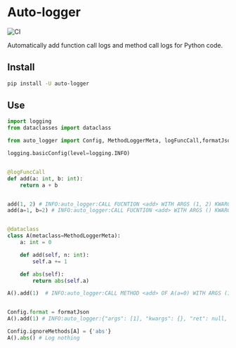 # Auto-logger

![CI](https://github.com/duyixian1234/auto-logger/workflows/CI/badge.svg?branch=master)

Automatically add function call logs and method call logs for Python code.

## Install

```bash
pip install -U auto-logger
```

## Use

```python
import logging
from dataclasses import dataclass

from auto_logger import Config, MethodLoggerMeta, logFuncCall,formatJson

logging.basicConfig(level=logging.INFO)


@logFuncCall
def add(a: int, b: int):
    return a + b


add(1, 2) # INFO:auto_logger:CALL FUCNTION <add> WITH ARGS (1, 2) KWARGS {} RETURNS  3
add(a=1, b=2) # INFO:auto_logger:CALL FUCNTION <add> WITH ARGS () KWARGS {'a': 1, 'b': 2} RETURNS  3


@dataclass
class A(metaclass=MethodLoggerMeta):
    a: int = 0

    def add(self, n: int):
        self.a += 1

    def abs(self):
        return abs(self.a)

A().add(1)  # INFO:auto_logger:CALL METHOD <add> OF A(a=0) WITH ARGS (1,) KWARGS {} RETURNS  None


Config.format = formatJson
A().add(1) # INFO:auto_logger:{"args": [1], "kwargs": {}, "ret": null, "method": "add", "object": "A(a=0)"}

Config.ignoreMethods[A] = {'abs'}
A().abs() # Log nothing
```
